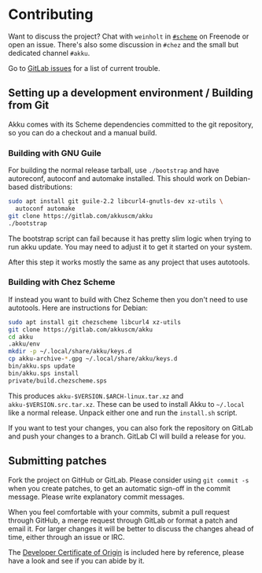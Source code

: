 # Contributing

Want to discuss the project? Chat with `weinholt`
in [`#scheme`](irc://irc.freenode.org/#scheme) on Freenode or open an
issue. There's also some discussion in `#chez` and the small but
dedicated channel `#akku`.

Go to [GitLab issues][issues] for a list of current trouble.

 [issues]: https://gitlab.com/akkuscm/akku/issues

## Setting up a development environment / Building from Git

Akku comes with its Scheme dependencies committed to the git
repository, so you can do a checkout and a manual build.

### Building with GNU Guile

For building the normal release tarball, use `./bootstrap` and have
autoreconf, autoconf and automake installed. This should work on
Debian-based distributions:

```sh
sudo apt install git guile-2.2 libcurl4-gnutls-dev xz-utils \
  autoconf automake
git clone https://gitlab.com/akkuscm/akku
./bootstrap
```

The bootstrap script can fail because it has pretty slim logic when
trying to run akku update. You may need to adjust it to get it started
on your system.

After this step it works mostly the same as any project that uses
autotools.

### Building with Chez Scheme

If instead you want to build with Chez Scheme then you don't need to
use autotools. Here are instructions for Debian:

```sh
sudo apt install git chezscheme libcurl4 xz-utils
git clone https://gitlab.com/akkuscm/akku
cd akku
.akku/env
mkdir -p ~/.local/share/akku/keys.d
cp akku-archive-*.gpg ~/.local/share/akku/keys.d
bin/akku.sps update
bin/akku.sps install
private/build.chezscheme.sps
```

This produces `akku-$VERSION.$ARCH-linux.tar.xz` and
`akku-$VERSION.src.tar.xz`. These can be used to install Akku to
`~/.local` like a normal release. Unpack either one and run the
`install.sh` script.

If you want to test your changes, you can also fork the repository on
GitLab and push your changes to a branch. GitLab CI will build a
release for you.

## Submitting patches

Fork the project on GitHub or GitLab. Please consider using `git
commit -s` when you create patches, to get an automatic sign-off in
the commit message. Please write explanatory commit messages.

When you feel comfortable with your commits, submit a pull request
through GitHub, a merge request through GitLab or format a patch and
email it. For larger changes it will be better to discuss the changes
ahead of time, either through an issue or IRC.

The
[Developer Certificate of Origin](https://developercertificate.org/)
is included here by reference, please have a look and see if you can
abide by it.

